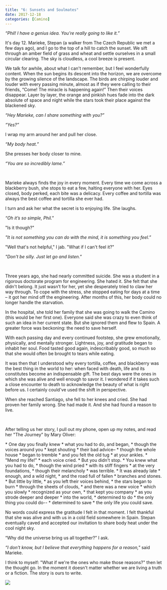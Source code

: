 ```yaml
---
title: "6: Sunsets and Soulmates"
date: 2017-12-18
categories: [Camino]
---
```


*“Phil! I have a genius idea. You’re really going to like it.”*

It's day 12. Marieke, Stepan (a walker from The Czech Republic we met a few days ago), and I go to the top of a hill to catch the sunset. We sift through an amber field of grass and wheat and settle ourselves in a small circular clearing. The sky is cloudless, a cool breeze is present. 

We talk for awhile, about what I can't remember, but I feel wonderfully content. When the sun begins its descent into the horizon, we are overcome by the growing silence of the landscape. The birds are chirping louder and louder with every passing minute, almost as if they were calling to their friends, “Come! The miracle is happening again!” Then their voices disappear. Layer by layer, the orange and pinkish hues fade into the dark absolute of space and night while the stars took their place against the blackened sky.

*“Hey Marieke, can I share something with you?”*

*“Yes?”*

I wrap my arm around her and pull her close.

*“My body heat.”*

She presses her body closer to mine.

*“You are so incredibly lame.”*

&nbsp;

Marieke always finds the joy in every moment. Every time we come across a blackberry bush, she stops to eat a few, halting everyone with her. Eyes closed, body perked, each bite was a delicacy. Every coffee and tortilla was always the best coffee and tortilla she ever had.

I turn and ask her what the secret is to enjoying life. She laughs. 

*“Oh it’s so simple, Phil."*

"Is it though?"

*"It is not something you can do with the mind, it is something you feel.”*

"Well that's not helpful," I jab. "What if I can't feel it?"

*"Don't be silly. Just let go and listen."*

&nbsp;

Three years ago, she had nearly committed suicide. She was a student in a rigorous doctorate program for engineering. She hated it. She felt that she didn't belong. It just wasn’t for her, yet she desperately tried to claw her way through. To cope with the stress, she stopped eating for days at a time – it got her mind off the engineering. After months of this, her body could no longer handle the starvation.

In the hospital, she told her family that she was going to walk the Camino (this would be her first one). Everyone said she was crazy to even think of such an idea in her current state. But she ignored them and flew to Spain. A greater force was beckoning: the need to save herself.

With each passing day and every continued footstep, she grew emotionally, physically, and mentally stronger. Lightness, joy, and gratitude began to inhabit her soul. Food tasted good again, indescribably good, so much so that she would often be brought to tears while eating.

It was then that I understood why every tortilla, coffee, and blackberry was the best thing in the world to her: when faced with death, life and its constitutes become an indispensable gift. The best days were the ones in which she was alive and well enough to savor it. I wondered if it takes such a close encounter to death to acknowledge the beauty of what is right before us. I certainly could've used the shift in perspective.

When she reached Santiago, she fell to her knees and cried. She had proven her family wrong. She had made it. And she had found a reason to live.

&nbsp;

After telling us her story, I pull out my phone, open up my notes, and read her "The Journey" by Mary Oliver:

<div class = "poem">
* One day you finally knew
* what you had to do, and began,
* though the voices around you
* kept shouting
* their bad advice–
* though the whole house
* began to tremble
* and you felt the old tug
* at your ankles.
* "Mend my life!"
* each voice cried.
* But you didn't stop.
* You knew what you had to do,
* though the wind pried
* with its stiff fingers
* at the very foundations,
* though their melancholy
* was terrible.
* It was already late
* enough, and a wild night,
* and the road full of fallen
* branches and stones.
* But little by little,
* as you left their voices behind,
* the stars began to burn
* through the sheets of clouds,
* and there was a new voice
* which you slowly
* recognized as your own,
* that kept you company
* as you strode deeper and deeper
* into the world,
* determined to do
* the only thing you could do--
* determined to save
* the only life you could save.
</div>

No words could express the gratitude I felt in that moment. I felt thankful that she was alive and with us in a cold field somewhere in Spain. Stepan eventually caved and accepted our invitation to share body heat under the cool night sky.

“Why did the universe bring us all together?” I ask.

*“I don't know, but I believe that everything happens for a reason,"* said Marieke.

I think to myself: "What if we're the ones who make those reasons?" then let the thought go. In the moment it doesn't matter whether we are living a truth or a fiction. The story is ours to write.

![](/images/gallery/roses.jpg)
